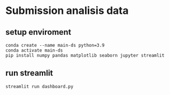 # Submission analisis data

## setup enviroment
```
conda create --name main-ds python=3.9
conda activate main-ds
pip install numpy pandas matplotlib seaborn jupyter streamlit 
```

## run streamlit
```
streamlit run dashboard.py

```
